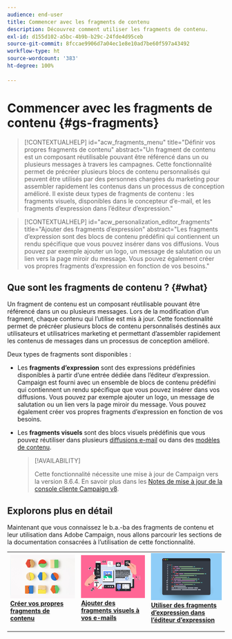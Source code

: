```yaml
---
audience: end-user
title: Commencer avec les fragments de contenu
description: Découvrez comment utiliser les fragments de contenu.
exl-id: d155d102-a5bc-4b9b-b29c-24fde4d95ceb
source-git-commit: 8fccae9906d7a04ec1e8e10ad7be60f597a43492
workflow-type: ht
source-wordcount: '383'
ht-degree: 100%

---
```


# Commencer avec les fragments de contenu {#gs-fragments}

>[!CONTEXTUALHELP]
>id="acw_fragments_menu"
>title="Définir vos propres fragments de contenu"
>abstract="Un fragment de contenu est un composant réutilisable pouvant être référencé dans un ou plusieurs messages à travers les campagnes. Cette fonctionnalité permet de précréer plusieurs blocs de contenu personnalisés qui peuvent être utilisés par des personnes chargées du marketing pour assembler rapidement les contenus dans un processus de conception amélioré. Il existe deux types de fragments de contenu : les fragments visuels, disponibles dans le concepteur d’e-mail, et les fragments d’expression dans l’éditeur d’expression."

>[!CONTEXTUALHELP]
>id="acw_personalization_editor_fragments"
>title="Ajouter des fragments d’expression"
>abstract="Les fragments d’expression sont des blocs de contenu prédéfini qui contiennent un rendu spécifique que vous pouvez insérer dans vos diffusions. Vous pouvez par exemple ajouter un logo, un message de salutation ou un lien vers la page miroir du message. Vous pouvez également créer vos propres fragments d’expression en fonction de vos besoins."

## Que sont les fragments de contenu ? {#what}

Un fragment de contenu est un composant réutilisable pouvant être référencé dans un ou plusieurs messages. Lors de la modification d’un fragment, chaque contenu qui l’utilise est mis à jour. Cette fonctionnalité permet de précréer plusieurs blocs de contenu personnalisés destinés aux utilisateurs et utilisatrices marketing et permettant d’assembler rapidement les contenus de messages dans un processus de conception amélioré.

Deux types de fragments sont disponibles :

* Les **fragments d’expression** sont des expressions prédéfinies disponibles à partir d’une entrée dédiée dans l’éditeur d’expression. Campaign est fourni avec un ensemble de blocs de contenu prédéfini qui contiennent un rendu spécifique que vous pouvez insérer dans vos diffusions. Vous pouvez par exemple ajouter un logo, un message de salutation ou un lien vers la page miroir du message. Vous pouvez également créer vos propres fragments d’expression en fonction de vos besoins.

* Les **fragments visuels** sont des blocs visuels prédéfinis que vous pouvez réutiliser dans plusieurs [diffusions e-mail](../email/get-started-email-designer.md) ou dans des [modèles de contenu](../email/use-email-templates.md).

  >[!AVAILABILITY]
  >
  >Cette fonctionnalité nécessite une mise à jour de Campaign vers la version 8.6.4. En savoir plus dans les [Notes de mise à jour de la console cliente Campaign v8](https://experienceleague.adobe.com/fr/docs/campaign/campaign-v8/releases/release-notes).

## Explorons plus en détail

Maintenant que vous connaissez le b.a.-ba des fragments de contenu et leur utilisation dans Adobe Campaign, nous allons parcourir les sections de la documentation consacrées à l’utilisation de cette fonctionnalité.

<table style="table-layout:fixed"><tr style="border: 0;">
<td>
<a href="create-fragment.md">
<img alt="Créer vos propres fragments d’expression" src="assets/do-not-localize/create-fragment.png">
</a>
<div>
<a href="create-fragment.md"><strong>Créer vos propres fragments de contenu</strong></a>
</div>
<p>
</td>
<td>
<a href="use-visual-fragments.md">
<img alt="Ajouter des fragments visuels à vos e-mails" src="assets/do-not-localize/visual.png">
</a>
<div><a href="use-visual-fragments.md"><strong>Ajouter des fragments visuels à vos e-mails</strong>
</div>
<p>
</td>
<td>
<a href="use-expression-fragments.md">
<img alt="Ajouter des fragments d’expression à l’éditeur d’expression" src="assets/do-not-localize/expression.png">
</a>
<div>
<a href="use-expression-fragments.md"><strong>Utiliser des fragments d’expression dans l’éditeur d’expression</strong></a>
</div>
<p></td>
</tr></table>
